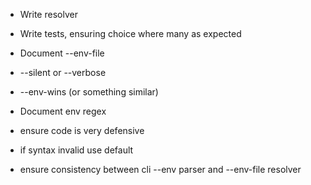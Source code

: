 * Write resolver

* Write tests, ensuring choice where many as expected

* Document --env-file

* --silent or --verbose

* --env-wins (or something similar)

* Document env regex

* ensure code is very defensive

* if syntax invalid use default

* ensure consistency between cli --env parser and --env-file resolver
